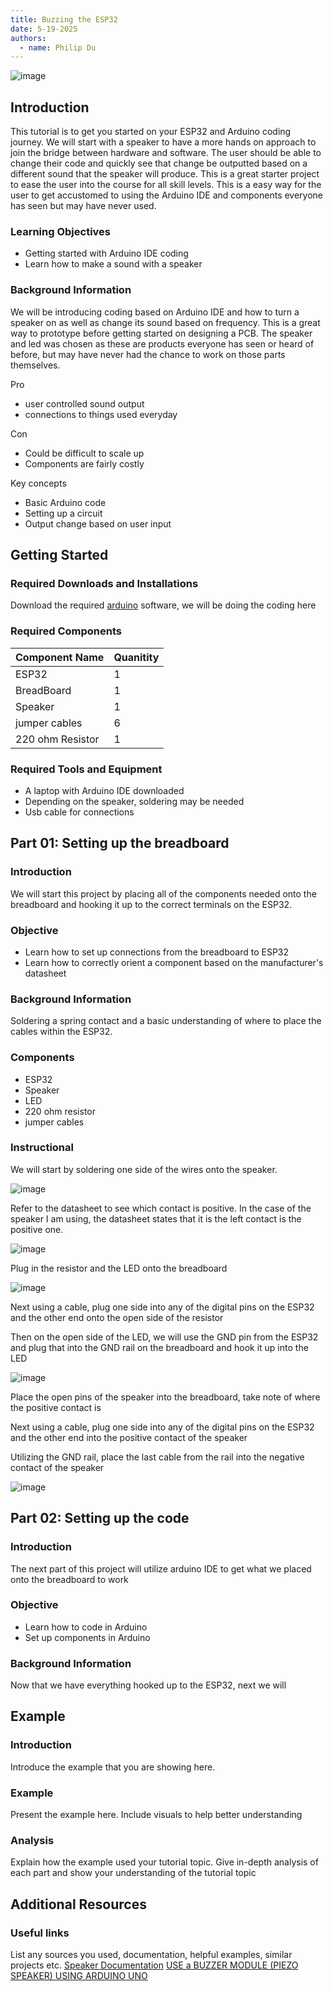 ```yaml
---
title: Buzzing the ESP32
date: 5-19-2025
authors:
  - name: Philip Du
---
```


![image](https://github.com/user-attachments/assets/cd3e9bc2-550a-4a0e-8cba-34842d4a37eb)


## Introduction

This tutorial is to get you started on your ESP32 and Arduino coding journey. We will start with a speaker to have a more hands on approach to join the bridge between hardware and software. The user should be able to change their code and quickly see that change be outputted based on a different sound that the speaker will produce. This is a great starter project to ease the user into the course for all skill levels. This is a easy way for the user to get accustomed to using the Arduino IDE and components everyone has seen but may have never used. 
### Learning Objectives

- Getting started with Arduino IDE coding
- Learn how to make a sound with a speaker 

### Background Information

We will be introducing coding based on Arduino IDE and how to turn a speaker on as well as change its sound based on frequency. This is a great way to prototype before getting started on designing a PCB. The speaker and led was chosen as these are products everyone has seen or heard of before, but may have never had the chance to work on those parts themselves. 

Pro
- user controlled sound output
- connections to things used everyday

Con
- Could be difficult to scale up
- Components are fairly costly

Key concepts
- Basic Arduino code
- Setting up a circuit
- Output change based on user input 

## Getting Started

### Required Downloads and Installations

Download the required [arduino](https://www.arduino.cc/en/software/) software, we will be doing the coding here

### Required Components

| Component Name | Quanitity |
| -------------- | --------- |
| ESP32          | 1         |
| BreadBoard     | 1         |
| Speaker        | 1         |
| jumper cables  | 6         |
| 220 ohm Resistor  | 1         |
### Required Tools and Equipment

- A laptop with Arduino IDE downloaded
- Depending on the speaker, soldering may be needed
- Usb cable for connections


## Part 01: Setting up the breadboard

### Introduction

We will start this project by placing all of the components needed onto the breadboard and hooking it up to the correct terminals on the ESP32. 

### Objective

- Learn how to set up connections from the breadboard to ESP32
- Learn how to correctly orient a component based on the manufacturer's datasheet 

### Background Information

Soldering a spring contact and a basic understanding of where to place the cables within the ESP32. 

### Components

- ESP32
- Speaker
- LED
- 220 ohm resistor
- jumper cables

### Instructional

We will start by soldering one side of the wires onto the speaker.

![image](https://github.com/user-attachments/assets/231e585b-9bfe-4584-af02-b78938f5624a)

Refer to the datasheet to see which contact is positive. In the case of the speaker I am using, the datasheet states that it is the left contact is the positive one. 

![image](https://github.com/user-attachments/assets/87051209-7678-4ae5-a363-30ba38f2a89d)

Plug in the resistor and the LED onto the breadboard 

![image](https://github.com/user-attachments/assets/14e79375-2fcb-4818-b422-4b0a3c521628)

Next using a cable, plug one side into any of the digital pins on the ESP32 and the other end onto the open side of the resistor

Then on the open side of the LED, we will use the GND pin from the ESP32 and plug that into the GND rail on the breadboard and hook it up into the LED

![image](https://github.com/user-attachments/assets/c0cf3416-a691-4feb-954a-58850bf202ac)

Place the open pins of the speaker into the breadboard, take note of where the positive contact is

Next using a cable, plug one side into any of the digital pins on the ESP32 and the other end into the positive contact of the speaker

Utilizing the GND rail, place the last cable from the rail into the negative contact of the speaker

![image](https://github.com/user-attachments/assets/9b23fb88-4432-46c2-b1b8-ae881d4a57bf)

## Part 02: Setting up the code 

### Introduction

The next part of this project will utilize arduino IDE to get what we placed onto the breadboard to work

### Objective

- Learn how to code in Arduino
- Set up components in Arduino

### Background Information

Now that we have everything hooked up to the ESP32, next we will 

## Example

### Introduction

Introduce the example that you are showing here.

### Example

Present the example here. Include visuals to help better understanding

### Analysis

Explain how the example used your tutorial topic. Give in-depth analysis of each part and show your understanding of the tutorial topic

## Additional Resources

### Useful links

List any sources you used, documentation, helpful examples, similar projects etc.
[Speaker Documentation](https://puiaudio.com/file/specs-AS01508MS-SC11-WP-R.pdf)
[USE a BUZZER MODULE (PIEZO SPEAKER) USING ARDUINO UNO](https://projecthub.arduino.cc/SURYATEJA/use-a-buzzer-module-piezo-speaker-using-arduino-uno-cf4191)
